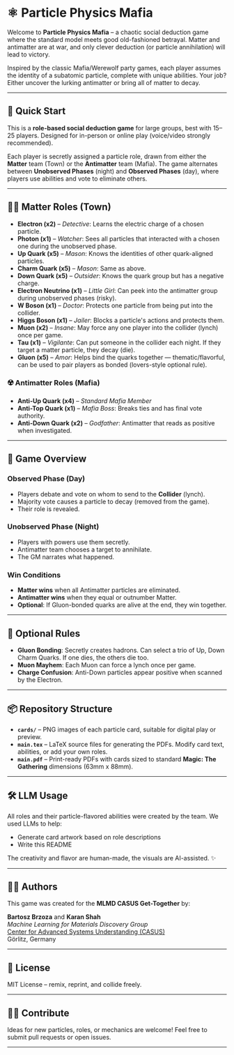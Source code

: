 # ⚛️ Particle Physics Mafia

Welcome to **Particle Physics Mafia** – a chaotic social deduction game where the standard model meets good old-fashioned betrayal. Matter and antimatter are at war, and only clever deduction (or particle annihilation) will lead to victory.

Inspired by the classic Mafia/Werewolf party games, each player assumes the identity of a subatomic particle, complete with unique abilities. Your job? Either uncover the lurking antimatter or bring all of matter to decay.

---

## 🚀 Quick Start

This is a **role-based social deduction game** for large groups, best with 15–25 players. Designed for in-person or online play (voice/video strongly recommended).

Each player is secretly assigned a particle role, drawn from either the **Matter** team (Town) or the **Antimatter** team (Mafia). The game alternates between **Unobserved Phases** (night) and **Observed Phases** (day), where players use abilities and vote to eliminate others.

---


## 🧍‍♂️ Matter Roles (Town)
- **Electron (x2)** – *Detective*: Learns the electric charge of a chosen particle.
- **Photon (x1)** – *Watcher*: Sees all particles that interacted with a chosen one during the unobserved phase.
- **Up Quark (x5)** – *Mason*: Knows the identities of other quark-aligned particles.
- **Charm Quark (x5)** – *Mason*: Same as above.
- **Down Quark (x5)** – *Outsider*: Knows the quark group but has a negative charge.
- **Electron Neutrino (x1)** – *Little Girl*: Can peek into the antimatter group during unobserved phases (risky).
- **W Boson (x1)** – *Doctor*: Protects one particle from being put into the collider.
- **Higgs Boson (x1)** – *Jailer*: Blocks a particle's actions and protects them.
- **Muon (x2)** – *Insane*: May force any one player into the collider (lynch) once per game.
- **Tau (x1)** – *Vigilante*: Can put someone in the collider each night. If they target a matter particle, they decay (die).
- **Gluon (x5)** – *Amor*: Helps bind the quarks together — thematic/flavorful, can be used to pair players as bonded (lovers-style optional rule).

### ☢️ Antimatter Roles (Mafia)
- **Anti-Up Quark (x4)** – *Standard Mafia Member*
- **Anti-Top Quark (x1)** – *Mafia Boss*: Breaks ties and has final vote authority.
- **Anti-Down Quark (x2)** – *Godfather*: Antimatter that reads as positive when investigated.

---

## 🎲 Game Overview

### Observed Phase (Day)
- Players debate and vote on whom to send to the **Collider** (lynch).
- Majority vote causes a particle to decay (removed from the game).
- Their role is revealed.

### Unobserved Phase (Night)
- Players with powers use them secretly.
- Antimatter team chooses a target to annihilate.
- The GM narrates what happened.

### Win Conditions
- **Matter wins** when all Antimatter particles are eliminated.
- **Antimatter wins** when they equal or outnumber Matter.
- **Optional**: If Gluon-bonded quarks are alive at the end, they win together.

---

## 🧠 Optional Rules

- **Gluon Bonding**: Secretly creates hadrons. Can select a trio of Up, Down Charm Quarks. If one dies, the others die too.
- **Muon Mayhem**: Each Muon can force a lynch once per game.
- **Charge Confusion**: Anti-Down particles appear positive when scanned by the Electron.

---


## 📦 Repository Structure
- **`cards/`** – PNG images of each particle card, suitable for digital play or preview.
- **`main.tex`** – LaTeX source files for generating the PDFs. Modify card text, abilities, or add your own roles.
- **`main.pdf`** – Print-ready PDFs with cards sized to standard **Magic: The Gathering** dimensions (63mm x 88mm).

---

## 🛠️ LLM Usage

All roles and their particle-flavored abilities were created by the team. We used LLMs to help:

- Generate card artwork based on role descriptions
- Write this README

The creativity and flavor are human-made, the visuals are AI-assisted. ✨

---

## 👨‍🔬 Authors

This game was created for the **MLMD CASUS Get-Together** by:

**Bartosz Brzoza** and **Karan Shah**  
_Machine Learning for Materials Discovery Group_  
[Center for Advanced Systems Understanding (CASUS)](https://www.casus.science/)  
Görlitz, Germany

---

## 📘 License

MIT License – remix, reprint, and collide freely.

---

## 👩‍🔬 Contribute

Ideas for new particles, roles, or mechanics are welcome! Feel free to submit pull requests or open issues.

---
